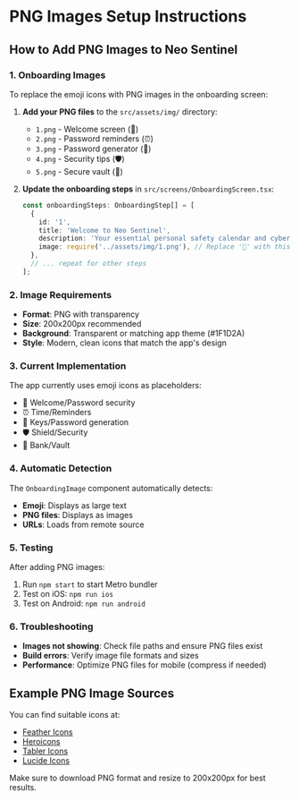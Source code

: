 # PNG Images Setup Instructions

## How to Add PNG Images to Neo Sentinel

### 1. Onboarding Images
To replace the emoji icons with PNG images in the onboarding screen:

1. **Add your PNG files** to the `src/assets/img/` directory:
   - `1.png` - Welcome screen (🔐)
   - `2.png` - Password reminders (⏰)
   - `3.png` - Password generator (🔑)
   - `4.png` - Security tips (🛡️)
   - `5.png` - Secure vault (🏦)

2. **Update the onboarding steps** in `src/screens/OnboardingScreen.tsx`:
   ```typescript
   const onboardingSteps: OnboardingStep[] = [
     {
       id: '1',
       title: 'Welcome to Neo Sentinel',
       description: 'Your essential personal safety calendar and cybersecurity coach...',
       image: require('../assets/img/1.png'), // Replace '🔐' with this
     },
     // ... repeat for other steps
   ];
   ```

### 2. Image Requirements
- **Format**: PNG with transparency
- **Size**: 200x200px recommended
- **Background**: Transparent or matching app theme (#1F1D2A)
- **Style**: Modern, clean icons that match the app's design

### 3. Current Implementation
The app currently uses emoji icons as placeholders:
- 🔐 Welcome/Password security
- ⏰ Time/Reminders
- 🔑 Keys/Password generation
- 🛡️ Shield/Security
- 🏦 Bank/Vault

### 4. Automatic Detection
The `OnboardingImage` component automatically detects:
- **Emoji**: Displays as large text
- **PNG files**: Displays as images
- **URLs**: Loads from remote source

### 5. Testing
After adding PNG images:
1. Run `npm start` to start Metro bundler
2. Test on iOS: `npm run ios`
3. Test on Android: `npm run android`

### 6. Troubleshooting
- **Images not showing**: Check file paths and ensure PNG files exist
- **Build errors**: Verify image file formats and sizes
- **Performance**: Optimize PNG files for mobile (compress if needed)

## Example PNG Image Sources
You can find suitable icons at:
- [Feather Icons](https://feathericons.com/)
- [Heroicons](https://heroicons.com/)
- [Tabler Icons](https://tabler-icons.io/)
- [Lucide Icons](https://lucide.dev/)

Make sure to download PNG format and resize to 200x200px for best results.
